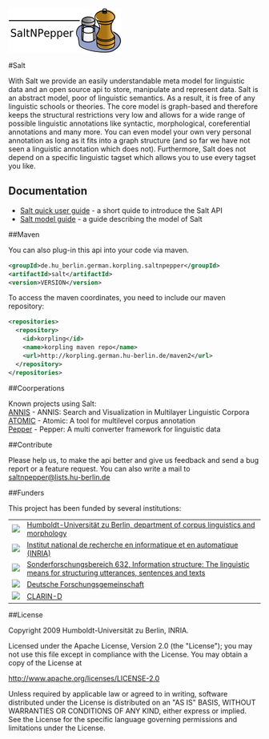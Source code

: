 ![SaltNPepper project](./gh-site/img/SaltNPepper_logo2010.png)

#Salt

With Salt we provide an easily understandable meta model for linguistic data and an open source api to store, manipulate and represent data. Salt is an abstract model, poor of linguistic semantics. As a result, it is free of any linguistic schools or theories. The core model is graph-based and therefore keeps the structural restrictions very low and allows for a wide range of possible linguistic annotations like syntactic, morphological, coreferential annotations and many more. You can even model your own very personal annotation as long as it fits into a graph structure (and so far we have not seen a linguistic annotation which does not). Furthermore, Salt does not depend on a specific linguistic tagset which allows you to use every tagset you like.

## Documentation
* [Salt quick user guide](./gh-site/quickUserGuide.md) - a short quide to introduce the Salt API
* [Salt model guide](./gh-site/doc/salt_modelGuide.pdf) - a guide describing the model of Salt

##Maven

You can also plug-in this api into your code via maven. 

```xml
<groupId>de.hu_berlin.german.korpling.saltnpepper</groupId>
<artifactId>salt</artifactId>
<version>VERSION</version>
```

To access the maven coordinates, you need to include our maven repository:

```xml
<repositories>
  <repository>
    <id>korpling</id>
    <name>korpling maven repo</name>
    <url>http://korpling.german.hu-berlin.de/maven2</url>
  </repository>
</repositories>
```
##Coorperations

Known projects using Salt:<br/>
[ANNIS](http://www.sfb632.uni-potsdam.de/annis/index.html) - ANNIS: Search and Visualization in Multilayer Linguistic Corpora<br/>
[ATOMIC](http://linktype.iaa.uni-jena.de/atomic/) - Atomic: A tool for multilevel corpus annotation <br/>
[Pepper](http://u.hu-berlin.de/saltnpepper) - Pepper: A multi converter framework for linguistic data


##Contribute

Please help us, to make the api better and give us feedback and send a bug report or a feature request. You can also write a mail to saltnpepper@lists.hu-berlin.de


##Funders

This project has been funded by several institutions:

<table>
  <tr>
    <td><a href="https://www.linguistik.hu-berlin.de/institut/professuren/korpuslinguistik/standardseite-en?set_language=en&cl=en"><img width="100" src="https://www.linguistik.hu-berlin.de/institut/professuren/korpuslinguistik/forschung/whig/Inhalte/609px-Huberlin-logo.svg.jpg"/></a></td> 
    <td><a href="https://www.linguistik.hu-berlin.de/institut/professuren/korpuslinguistik/standardseite-en?set_language=en&cl=en">Humboldt-Universität zu Berlin, department of corpus linguistics and morphology</a></td>
  </tr>
  <tr>
    <td><a href="http://www.inria.fr/en"><img width="150" src="http://www.inria.fr/extension/site_inria/design/site_inria/images/logos/logo_INRIA_en.png"/></a></td> 
    <td><a href="http://www.inria.fr/en">Institut national de recherche en informatique et en automatique (INRIA)</a></td>
  </tr>
  <tr>
    <td><a href="https://www.sfb632.uni-potsdam.de/en/"><img width="100" src="https://www.sfb632.uni-potsdam.de/images/SFB-Bilder/bridge_big.jpg"/></a></td> 
    <td><a href="https://www.sfb632.uni-potsdam.de/en/">Sonderforschungsbereich 632, Information structure: The linguistic means for structuring utterances, sentences and texts </a></td>
  </tr>
  <tr>
    <td><a href="http://www.dfg.de/en/"><img src="http://www.dfg.de/includes/images/dfg_logo.gif"/></a></td> 
    <td><a href="http://www.dfg.de/en/">Deutsche Forschungsgemeinschaft</a></td>
  </tr>
  <tr>
    <td><a href="http://de.clarin.eu/en/"><img width="100" src="http://www.bbaw.de/forschung/clarin/uebersicht/bild"/></a></td> 
    <td><a href="http://de.clarin.eu/en/">CLARIN-D</a></td>
  </tr>
</table>


##License

  Copyright 2009 Humboldt-Universität zu Berlin, INRIA.

  Licensed under the Apache License, Version 2.0 (the "License");
  you may not use this file except in compliance with the License.
  You may obtain a copy of the License at
 
  http://www.apache.org/licenses/LICENSE-2.0

  Unless required by applicable law or agreed to in writing, software
  distributed under the License is distributed on an "AS IS" BASIS,
  WITHOUT WARRANTIES OR CONDITIONS OF ANY KIND, either express or implied.
  See the License for the specific language governing permissions and
  limitations under the License.
